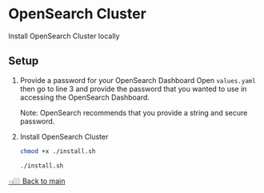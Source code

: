 # OpenSearch Cluster

Install OpenSearch Cluster locally

## Setup

1. Provide a password for your OpenSearch Dashboard
  Open `values.yaml` then go to line 3 and provide the password that you wanted to use in accessing the OpenSearch Dashboard.

    Note: OpenSearch recommends that you provide a string and secure password.

1. Install OpenSearch Cluster

    ```sh
    chmod +x ./install.sh

    ./install.sh
    ```

[👈🏼 Back to main](../)